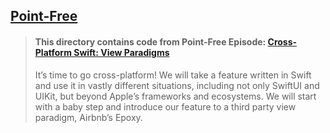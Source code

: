 ## [Point-Free](https://www.pointfree.co)

> #### This directory contains code from Point-Free Episode: [Cross-Platform Swift: View Paradigms](https://www.pointfree.co/episodes/ep290-cross-platform-swift-view-paradigms)
>
> It’s time to go cross-platform! We will take a feature written in Swift and use it in vastly different situations, including not only SwiftUI and UIKit, but beyond Apple’s frameworks and ecosystems. We will start with a baby step and introduce our feature to a third party view paradigm, Airbnb’s Epoxy.

